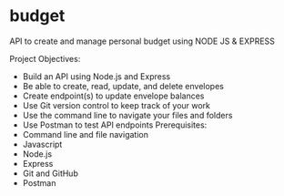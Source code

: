 # budget
API to create and manage personal budget using NODE JS & EXPRESS

Project Objectives:
* Build an API using Node.js and Express
* Be able to create, read, update, and delete envelopes
* Create endpoint(s) to update envelope balances
* Use Git version control to keep track of your work
* Use the command line to navigate your files and folders
* Use Postman to test API endpoints
Prerequisites:
* Command line and file navigation
* Javascript
* Node.js
* Express
* Git and GitHub
* Postman
